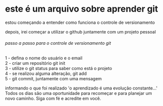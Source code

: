 # <h1>este é um arquivo sobre aprender git</h1>
<p> estou começando a entender como funciona o controle de versionamento</p>
<p>depois, irei começar a utilizar o github juntamente com um projeto pessoal</p>
<h6>passo a passo para o controle de versionamento git</h6>
<p>
1 - defina o nome do usuário e o email
<br>
2 - criar um repositório git init
<br>
3 - utilize o git status para saber como está o projeto
<br>
4 - se realizou alguma alteração, git add
<br>
5 - git commit, juntamente com uma mensagem
<br>
</p> 
informando o que foi realizado
'o aprendizado é uma evolução constante...'
Todos os dias são uma oportunidade para recomeçar e para planejar um novo caminho. Siga com fé e acredite em você.